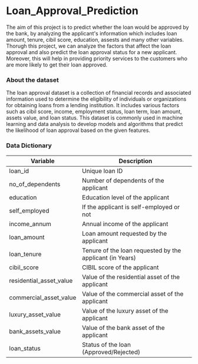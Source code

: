 # Loan_Approval_Prediction
The aim of this project is to predict whether the loan would be approved by the bank, by analyzing the applicant's information which includes loan amount, tenure, cibil score, education, assests and many other variables. Thorugh this project, we can analyze the factors that affect the loan approval and also predict the loan approval status for a new applicant. Moreover, this will help in providing priority services to the customers who are more likely to get their loan approved.

### About the dataset

The loan approval dataset is a collection of financial records and associated information used to determine the eligibility of individuals or organizations for obtaining loans from a lending institution. It includes various factors such as cibil score, income, employment status, loan term, loan amount, assets value, and loan status. This dataset is commonly used in machine learning and data analysis to develop models and algorithms that predict the likelihood of loan approval based on the given features.

### Data Dictionary
| Variable | Description |
| --- | --- |
|loan_id | Unique loan ID|
|no_of_dependents | Number of dependents of the applicant|
|education | Education level of the applicant|
|self_employed | If the applicant is self-employed or not|
|income_annum | Annual income of the applicant|
|loan_amount | Loan amount requested by the applicant|
|loan_tenure | Tenure of the loan requested by the applicant (in Years)|
|cibil_score | CIBIL score of the applicant|
|residential_asset_value | Value of the residential asset of the applicant|
|commercial_asset_value | Value of the commercial asset of the applicant|
|luxury_asset_value | Value of the luxury asset of the applicant|
|bank_assets_value | Value of the bank asset of the applicant|
|loan_status | Status of the loan (Approved/Rejected)|
